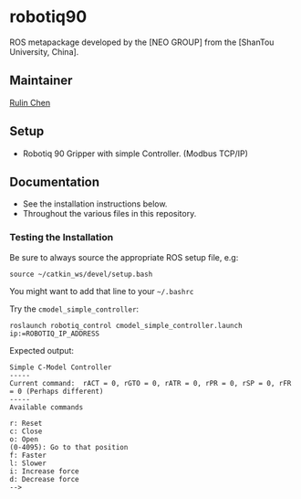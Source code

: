 # robotiq90

ROS metapackage developed by the [NEO GROUP] from the [ShanTou University, China]. 

## Maintainer

[Rulin Chen](https://github.com/Linsanity81)

## Setup

  * Robotiq 90 Gripper with simple Controller. (Modbus TCP/IP)


## Documentation

  * See the installation instructions below.
  * Throughout the various files in this repository.

### Testing the Installation

Be sure to always source the appropriate ROS setup file, e.g:
```{bash}
source ~/catkin_ws/devel/setup.bash
```
You might want to add that line to your `~/.bashrc`

Try the `cmodel_simple_controller`:
```{bash}
roslaunch robotiq_control cmodel_simple_controller.launch ip:=ROBOTIQ_IP_ADDRESS
```
Expected output:
```
Simple C-Model Controller
-----
Current command:  rACT = 0, rGTO = 0, rATR = 0, rPR = 0, rSP = 0, rFR = 0 (Perhaps different)
-----
Available commands

r: Reset
c: Close
o: Open
(0-4095): Go to that position
f: Faster
l: Slower
i: Increase force
d: Decrease force
-->
```
